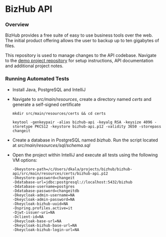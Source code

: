 # BizHub API

### Overview

BizHub provides a free suite of easy to use business tools over the web. The initial product offering allows the user to backup up to ten gigabytes of files.

This repository is used to manage changes to the API codebase. Navigate to the [demo project repository](https://github.com/daenis-dev/checkers-antivirus-demo) for setup instructions, API documentation and additional project notes.



### Running Automated Tests

- Install Java, PostgreSQL and IntelliJ

- Navigate to *src/main/resources*, create a directory named *certs* and generate a self-signed certificate

  ```
  mkdir src/main/resources/certs && cd certs
  
  keytool -genkeypair -alias bizhub-api -keyalg RSA -keysize 4096 -storetype PKCS12 -keystore bizhub-api.p12 -validity 3650 -storepass changeit
  ```

- Create a database in PostgreSQL named *bizhub*. Run the script located at *src/main/resources/sql/schema.sql*

- Open the project within IntelliJ and execute all tests using the following VM options:

  ```
  -Dkeystore-path=/c/Users/dkala/projects/bizhub/bizhub-api/src/main/resources/certs/bizhub-api.p12
  -Dkeystore-password=changeit
  -Ddatabase-url=jdbc:postgresql://localhost:5432/bizhub
  -Ddatabase-username=postgres
  -Ddatabase-password=changeitdb
  -Dkeycloak-admin-username=NA
  -Dkeycloak-admin-password=NA
  -Dkeycloak-bizhub-uuid=NA
  -Dspring.profiles.active=it
  -Djwt-issuer-uri=NA
  -Dclient-id=NA
  -Dkeycloak-base-url=NA
  -Dkeycloak-bizhub-base-url=NA
  -Dkeycloak-bizhub-login-url=NA
  ```